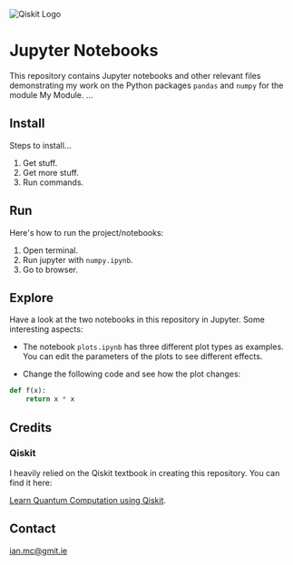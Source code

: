![Qiskit Logo](https://qiskit.org/textbook/assets/images/logo_qiskit_purple_new.svg)

# Jupyter Notebooks

This repository contains Jupyter notebooks and other relevant files demonstrating my work on the Python packages `pandas` and `numpy` for the module My Module.
...


## Install

Steps to install...

1. Get stuff.
2. Get more stuff.
3. Run commands.


## Run

Here's how to run the project/notebooks:

1. Open terminal.
2. Run jupyter with `numpy.ipynb`.
3. Go to browser.


## Explore

Have a look at the two notebooks in this repository in Jupyter.
Some interesting aspects:

- The notebook `plots.ipynb` has three different plot types as examples. You can edit the parameters of the plots to see different effects.

- Change the following code and see how the plot changes:

```python
def f(x):
    return x * x
```

## Credits


### Qiskit

I heavily relied on the Qiskit textbook in creating this repository.
You can find it here:

[Learn Quantum Computation using Qiskit](https://qiskit.org/textbook/preface.html).

## Contact


[ian.mc@gmit.ie](mailto:ian.mc@gmit.ie)
